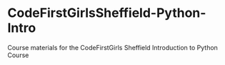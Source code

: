 # CodeFirstGirlsSheffield-Python-Intro
Course materials for the CodeFirstGirls Sheffield Introduction to Python Course
